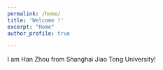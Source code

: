 ```yaml
---
permalink: /home/
title: 'Welcome !'
excerpt: "Home"
author_profile: true

---
```




 I am Han Zhou from Shanghai Jiao Tong University! 


